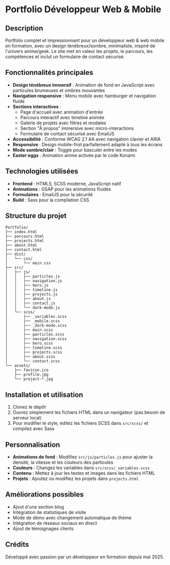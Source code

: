 # Portfolio Développeur Web & Mobile

## Description
Portfolio complet et impressionnant pour un développeur web & web mobile en formation, avec un design ténébreux/sombre, minimaliste, inspiré de l'univers anime/geek. Le site met en valeur les projets, le parcours, les compétences et inclut un formulaire de contact sécurisé.

## Fonctionnalités principales
- **Design ténébreux immersif** : Animation de fond en JavaScript avec particules brumeuses et ombres mouvantes
- **Navigation responsive** : Menu mobile avec hamburger et navigation fluide
- **Sections interactives** :
  - Page d'accueil avec animation d'entrée
  - Parcours interactif avec timeline animée
  - Galerie de projets avec filtres et modales
  - Section "À propos" immersive avec micro-interactions
  - Formulaire de contact sécurisé avec EmailJS
- **Accessibilité** : Conforme WCAG 2.1 AA avec navigation clavier et ARIA
- **Responsive** : Design mobile-first parfaitement adapté à tous les écrans
- **Mode sombre/clair** : Toggle pour basculer entre les modes
- **Easter eggs** : Animation anime activée par le code Konami

## Technologies utilisées
- **Frontend** : HTML5, SCSS moderne, JavaScript natif
- **Animations** : GSAP pour les animations fluides
- **Formulaires** : EmailJS pour la sécurité
- **Build** : Sass pour la compilation CSS

## Structure du projet
```
Portfolio/
├── index.html
├── parcours.html
├── projects.html
├── about.html
├── contact.html
├── dist/
│   └── css/
│       └── main.css
├── src/
│   ├── js/
│   │   ├── particles.js
│   │   ├── navigation.js
│   │   ├── hero.js
│   │   ├── timeline.js
│   │   ├── projects.js
│   │   ├── about.js
│   │   ├── contact.js
│   │   └── dark-mode.js
│   └── scss/
│       ├── _variables.scss
│       ├── _mobile.scss
│       ├── _dark-mode.scss
│       ├── main.scss
│       ├── particles.scss
│       ├── navigation.scss
│       ├── hero.scss
│       ├── timeline.scss
│       ├── projects.scss
│       ├── about.scss
│       └── contact.scss
└── assets/
    ├── favicon.ico
    ├── profile.jpg
    └── project-*.jpg
```

## Installation et utilisation
1. Clonez le dépôt
2. Ouvrez simplement les fichiers HTML dans un navigateur (pas besoin de serveur local)
3. Pour modifier le style, éditez les fichiers SCSS dans `src/scss/` et compilez avec Sass

## Personnalisation
- **Animations de fond** : Modifiez `src/js/particles.js` pour ajuster la densité, la vitesse et les couleurs des particules
- **Couleurs** : Changez les variables dans `src/scss/_variables.scss`
- **Contenu** : Mettez à jour les textes et images dans les fichiers HTML
- **Projets** : Ajoutez ou modifiez les projets dans `projects.html`

## Améliorations possibles
- Ajout d'une section blog
- Intégration de statistiques de visite
- Mode de démo avec changement automatique de thème
- Intégration de réseaux sociaux en direct
- Ajout de témoignages clients

## Crédits
Développé avec passion par un développeur en formation depuis mai 2025.